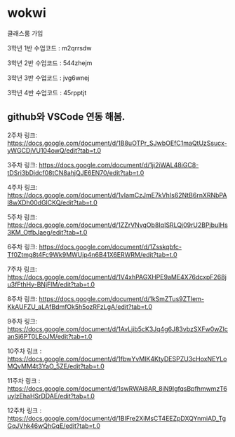 # wokwi

클래스룸 가입

3학년 1반 수업코드 : m2qrrsdw

3학년 2반 수업코드 : 544zhejm

3학년 3반 수업코드 : jvg6wnej

3학년 4반 수업코드 : 45rpptjt


## github와 VSCode 연동 해봄.

2주차 링크: https://docs.google.com/document/d/1B8uOTPr_SJwbOEfC1maQtUzSsucx-yWGCDjVU104owQ/edit?tab=t.0

3주차 링크: https://docs.google.com/document/d/1ji2iWAL48iGC8-tDSri3bDidcf08tCN8ahjQJE6EN70/edit?tab=t.0

4주차 링크: https://docs.google.com/document/d/1vIamCzJmE7kVhIs62NtB6rnXRNbPAl8wXDh00dGlCKQ/edit?tab=t.0

5주차 링크: https://docs.google.com/document/d/1ZZrVNvqOb8IqISRLQj09rU2BPjbuIHs3KM_OtfbJaeg/edit?tab=t.0

6주차 링크: https://docs.google.com/document/d/1Zsskqbfc-Tf0Ztmg8t4Fc9Wk9MWUjp4n6B41X6ERWRM/edit?tab=t.0

7주차 링크: https://docs.google.com/document/d/1V4xhPAGXHPE9aME4X76dcxpF268ju3fFthHy-BNjFlM/edit?tab=t.0

8주차 링크: https://docs.google.com/document/d/1kSmZTus9ZTIem-KkAUFZU_aLAfBdmfOk5h5ozRFzLgA/edit?tab=t.0 

9주차 링크: https://docs.google.com/document/d/1AvLjib5cK3Jq4g6J83vbzSXFw0wZIcanSj6PT0LEoJM/edit?tab=t.0 

10주차 링크 : https://docs.google.com/document/d/1fbwYvMIK4KtyDESPZU3cHoxNEYLoMQvMM4t3YaO_5ZE/edit?tab=t.0

11주차 링크 : https://docs.google.com/document/d/1swRWAi8AR_8jN9IgfqsBpfhmwmzT6uylzEhaHSrDDAE/edit?tab=t.0 

12주차 링크 : https://docs.google.com/document/d/1BIFre2XiMsCT4EEZpDXQYnmiAD_TgGqJVhk46wQhGqE/edit?tab=t.0 

